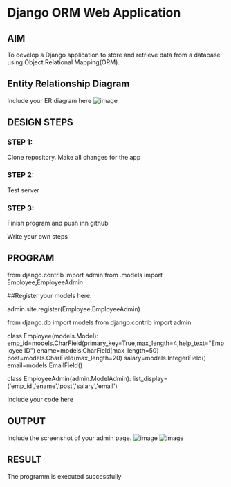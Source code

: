 # Django ORM Web Application

## AIM
To develop a Django application to store and retrieve data from a database using Object Relational Mapping(ORM).

## Entity Relationship Diagram

Include your ER diagram here
![image](https://user-images.githubusercontent.com/119405017/211244295-711be6ca-e432-4c37-bae5-fc0ef0908e8e.png)


## DESIGN STEPS

### STEP 1:
Clone repository. Make all changes for the app

### STEP 2:
Test server

### STEP 3:
Finish program and push inn github

Write your own steps

## PROGRAM
from django.contrib import admin from .models import Employee,EmployeeAdmin

##Register your models here.

admin.site.register(Employee,EmployeeAdmin)

from django.db import models from django.contrib import admin

class Employee(models.Model): emp_id=models.CharField(primary_key=True,max_length=4,help_text="Employee ID") ename=models.CharField(max_length=50) post=models.CharField(max_length=20) salary=models.IntegerField() email=models.EmailField()

class EmployeeAdmin(admin.ModelAdmin): list_display=('emp_id','ename','post','salary','email')

Include your code here

## OUTPUT

Include the screenshot of your admin page.
![image](https://user-images.githubusercontent.com/119405017/211244568-bc101928-0245-443b-826d-ce92b0c2d66c.png)
![image](https://user-images.githubusercontent.com/119405017/211244597-6ea785ed-984c-4b03-8958-732336fb7a15.png)



## RESULT
The programm is executed successfully
